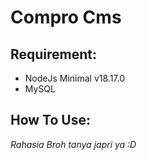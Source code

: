 # Compro Cms

## Requirement:
- NodeJs Minimal v18.17.0
- MySQL

## How To Use:
_Rahasia Broh tanya japri ya :D_